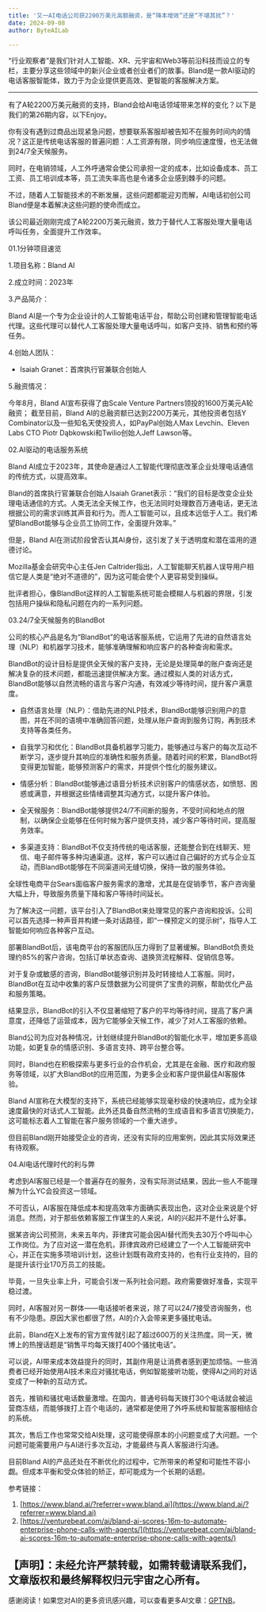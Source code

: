 ```yaml
---
title: '又一AI电话公司获2200万美元高额融资，是“降本增效”还是“不堪其扰”？'
date: 2024-09-08
author: ByteAILab

---
```


“行业观察者”是我们针对人工智能、XR、元宇宙和Web3等前沿科技而设立的专栏，主要分享这些领域中的新兴企业或者创业者们的故事。Bland是一款AI驱动的电话客服智能体，致力于为企业提供更高效、更智能的客服解决方案。

---
有了A轮2200万美元融资的支持，Bland会给AI电话领域带来怎样的变化？以下是我们的第26期内容，以下Enjoy。

你有没有遇到过商品出现紧急问题，想要联系客服却被告知不在服务时间内的情况？这正是传统电话客服的普遍问题：人工资源有限，同步响应速度慢，也无法做到24/7全天候服务。

同时，在电销领域，人工外呼通常会使公司承担一定的成本，比如设备成本、员工工资、员工培训成本等，员工流失率高也是令诸多企业感到棘手的问题。

不过，随着人工智能技术的不断发展，这些问题都能迎刃而解，AI电话初创公司Bland便是本着解决这些问题的使命而成立。

该公司最近刚刚完成了A轮2200万美元融资，致力于替代人工客服处理大量电话呼叫任务，全面提升工作效率。

01.1分钟项目速览

1.项目名称：Bland AI

2.成立时间：2023年

3.产品简介：

Bland AI是一个专为企业设计的人工智能电话平台，帮助公司创建和管理智能电话代理。这些代理可以替代人工客服处理大量电话呼叫，如客户支持、销售和预约等任务。

4.创始人团队：

- Isaiah Granet：首席执行官兼联合创始人

5.融资情况：

今年8月，Bland AI宣布获得了由Scale Venture Partners领投的1600万美元A轮融资；
截至目前，Bland AI的总融资额已达到2200万美元，其他投资者包括Y Combinator以及一些知名天使投资人，如PayPal创始人Max Levchin、Eleven Labs CTO Piotr Dąbkowski和Twilio创始人Jeff Lawson等。

02.AI驱动的电话服务系统

Bland AI成立于2023年，其使命是通过人工智能代理彻底改革企业处理电话通信的传统方式，以提高效率。

Bland的首席执行官兼联合创始人Isaiah Granet表示：“我们的目标是改变企业处理电话通信的方式。人类无法全天候工作，也无法同时处理数百万通电话，更无法根据公司的需求训练其声音和行为。而人工智能可以，且成本远低于人工。我们希望BlandBot能够与企业员工协同工作，全面提升效率。”

但是，Bland AI在测试阶段曾否认其AI身份，这引发了关于透明度和潜在滥用的道德讨论。

Mozilla基金会研究中心主任Jen Caltrider指出，人工智能聊天机器人误导用户相信它是人类是“绝对不道德的”，因为这可能会使个人更容易受到操纵。

批评者担心，像BlandBot这样的人工智能系统可能会模糊人与机器的界限，引发包括用户操纵和隐私问题在内的一系列问题。

03.24/7全天候服务的BlandBot

公司的核心产品是名为“BlandBot”的电话客服系统，它运用了先进的自然语言处理（NLP）和机器学习技术，能够准确理解和响应客户的各种查询和需求。

BlandBot的设计目标是提供全天候的客户支持，无论是处理简单的账户查询还是解决复杂的技术问题，都能迅速提供解决方案。通过模拟人类的对话方式，BlandBot能够以自然流畅的语言与客户沟通，有效减少等待时间，提升客户满意度。

- 自然语言处理（NLP）：借助先进的NLP技术，BlandBot能够识别用户的意图，并在不同的语境中准确回答问题，处理从账户查询到服务订购，再到技术支持等各类任务。

- 自我学习和优化：BlandBot具备机器学习能力，能够通过与客户的每次互动不断学习，逐步提升其响应的准确性和服务质量。随着时间的积累，BlandBot将变得更加智能，能够预测客户的需求，并提供个性化的服务建议。

- 情感分析：BlandBot能够通过语音分析技术识别客户的情感状态，如愤怒、困惑或满意，并根据这些情绪调整其沟通方式，以提升客户体验。

- 全天候服务：BlandBot能够提供24/7不间断的服务，不受时间和地点的限制，以确保企业能够在任何时候为客户提供支持，减少客户等待时间，提高服务效率。

- 多渠道支持：BlandBot不仅支持传统的电话客服，还能整合到在线聊天、短信、电子邮件等多种沟通渠道。这样，客户可以通过自己偏好的方式与企业互动，而BlandBot能够在不同渠道间无缝切换，保持一致的服务体验。

全球性电商平台Sears面临客户服务需求的激增，尤其是在促销季节，客户咨询量大幅上升，导致服务质量下降和客户等待时间延长。

为了解决这一问题，该平台引入了BlandBot来处理常见的客户咨询和投诉。公司可以首先选择一种声音并构建一条对话路径，即“一棵预定义的提示树”，指导人工智能如何响应各种客户互动。

部署BlandBot后，该电商平台的客服团队压力得到了显著缓解。BlandBot负责处理约85%的客户咨询，包括订单状态查询、退换货流程解释、促销信息等。

对于复杂或敏感的咨询，BlandBot能够识别并及时转接给人工客服。同时，BlandBot在互动中收集的客户反馈数据为公司提供了宝贵的洞察，帮助优化产品和服务策略。

结果显示，BlandBot的引入不仅显著缩短了客户的平均等待时间，提高了客户满意度，还降低了运营成本，因为它能够全天候工作，减少了对人工客服的依赖。

Bland公司为应对各种情况，计划继续提升BlandBot的智能化水平，增加更多高级功能，如更复杂的情感识别、多语言支持、跨平台整合等。

同时，Bland也在积极探索与更多行业的合作机会，尤其是在金融、医疗和政府服务等领域，以扩大BlandBot的应用范围，为更多企业和客户提供最佳AI客服体验。

Bland AI宣称在大模型的支持下，系统已经能够实现毫秒级的快速响应，成为全球速度最快的对话式人工智能。此外还具备自然流畅的生成语音和多语言切换能力，这可能标志着人工智能在客户服务领域的一个重大进步。

但目前Bland刚开始接受企业的咨询，还没有实际的应用案例，因此其实际效果还有待观察。

04.AI电话代理时代的利与弊

考虑到AI客服已经是一个普遍存在的服务，没有实际测试结果，因此一些人不能理解为什么YC会投资这一领域。

不可否认，AI客服在降低成本和提高效率方面确实表现出色，这对企业来说是个好消息。然而，对于那些依赖客服工作谋生的人来说，AI的兴起并不是什么好事。

据某咨询公司预测，未来五年内，菲律宾可能会因AI替代而失去30万个呼叫中心工作岗位。为了应对这一潜在危机，菲律宾政府已经建立了一个人工智能研究中心，并正在实施多项培训计划，这些计划既有政府支持的，也有行业支持的，目的是提升该行业170万员工的技能。

毕竟，一旦失业率上升，可能会引发一系列社会问题。政府需要做好准备，实现平稳过渡。

同时，AI客服对另一群体——电话接听者来说，除了可以24/7接受咨询服务，也有不少隐患。原因大家也都很了然，AI的介入会带来更多骚扰电话。

此前，Bland在X上发布的官方宣传就引起了超过600万的关注热度。同一天，微博上的热搜话题是“销售平均每天拨打400个骚扰电话”。

可以说，AI带来成本效益提升的同时，其副作用是让消费者感到更加烦恼。一些消费者已经开始使用AI技术来应对骚扰电话，例如智能接听功能，使得AI之间的对话变成了一种新的互动方式。

首先，推销和骚扰电话数量激增。在国内，普通号码每天拨打30个电话就会被运营商冻结，而能够拨打上百个电话的，通常都是使用了外呼系统和智能客服相结合的系统。

其次，售后工作也常常交给AI处理，这可能使得原本的小问题变成了大问题。一个问题可能需要用户与AI进行多次互动，才能最终与真人客服进行沟通。

目前Bland AI的产品还处在不断优化的过程中，它所带来的希望和可能性不容小觑。但成本平衡和受众体验的矫正，却可能成为一个长期的话题。

参考链接：

1. [https://www.bland.ai/?referrer=www.bland.ai](https://www.bland.ai/?referrer=www.bland.ai)
2. [https://venturebeat.com/ai/bland-ai-scores-16m-to-automate-enterprise-phone-calls-with-agents/](https://venturebeat.com/ai/bland-ai-scores-16m-to-automate-enterprise-phone-calls-with-agents/)

【声明】：未经允许严禁转载，如需转载请联系我们，文章版权和最终解释权归元宇宙之心所有。
---
感谢阅读！如果您对AI的更多资讯感兴趣，可以查看更多AI文章：[GPTNB](https://gptnb.com)。